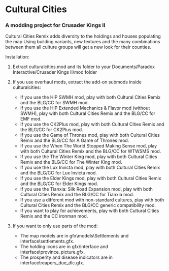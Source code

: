 # Cultural Cities

### A modding project for Crusader Kings II

Cultural Cities Remix adds diversity to the holdings and houses populating the map
Using building variants, new textures and the many combinations between them
all culture groups will get a new look for their counties.

Installation:

1. Extract culturalcities.mod and its folder to your Documents/Paradox Interactive/Crusader Kings II/mod folder

2. If you use overhaul mods, extract the add-on submods inside culturalcities:
      - If you use the HIP SWMH mod, play with both Cultural Cities Remix and the BLG/CC for SWMH mod.
      - If you use the HIP Extended Mechanics & Flavor mod (without SWMH), play with both Cultural Cities Remix and the BLG/CC for EMF mod.
      - If you use the CK2Plus mod, play with both Cultural Cities Remix and the BLG/CC for CK2Plus mod.
      - If you use the Game of Thrones mod, play with both Cultural Cities Remix and the BLG/CC for A Game of Thrones mod.
      - If you use the When The World Stopped Making Sense mod, play with both Cultural Cities Remix and the BLG/CC for WTWSMS mod.
      - If you use the The Winter King mod, play with both Cultural Cities Remix and the BLG/CC for The Winter King mod.
      - If you use the Lux Invicta mod, play with both Cultural Cities Remix and the BLG/CC for Lux Invicta mod.
      - If you use the Elder Kings mod, play with both Cultural Cities Remix and the BLG/CC for Elder Kings mod.
      - If you use the Tianxia: Silk Road Expansion mod, play with both Cultural Cities Remix and the BLG/CC for Tianxia mod.
      - If you use a different mod with non-standard cultures, play with both Cultural Cities Remix and the BLG/CC generic compatibility mod.
      - If you want to play for achievements, play with both Cultural Cities Remix and the CC ironman mod.

3. If you want to only use parts of the mod:
	- The map models are in gfx\models\Settlements and interface\settlements.gfx.
    - The holding icons are in gfx\interface and interface\province_picture.gfx.
    - The prosperity and disease indicators are in interface\reapers_due_dlc.gfx.
